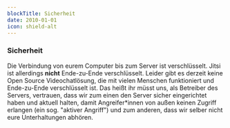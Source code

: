 ```yaml
---
blockTitle: Sicherheit
date: 2010-01-01
icon: shield-alt
---
```

### Sicherheit

Die Verbindung von eurem Computer bis zum Server ist verschlüsselt. Jitsi ist allerdings **nicht** Ende-zu-Ende verschlüsselt. Leider gibt es derzeit keine Open Source Videochat&shy;lösung, die mit vielen Menschen funktioniert und Ende-zu-Ende verschlüsselt ist. Das heißt ihr müsst uns, als Betreiber des Servers, vertrauen, dass wir zum einen den Server sicher eingerichtet haben und aktuell halten, damit Angreifer\*innen von außen keinen Zugriff erlangen (ein sog. "aktiver Angriff") und zum anderen, dass wir selber nicht eure Unterhaltungen abhören.

